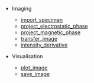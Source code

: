 * Imaging
    * [import_specimen](import_specimen.md)
    * [project_electrostatic_phase](project_electrostatic_phase.md)
    * [project_magnetic_phase](project_magnetic_phase.md)
    * [transfer_image](transfer_image.md)
    * [intensity_derivative](intensity_derivative.md)

* Visualisation
    * [plot_image](plot_image.md)
    * [save_image](save_image.md)